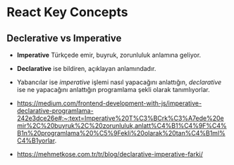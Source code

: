 # React Key Concepts

## Declerative vs Imperative

* **Imperative** Türkçede emir, buyruk, zorunluluk anlamına geliyor. 
* **Declarative** ise bildiren, açıklayan anlamındadır. 
* Yabancılar ise *imperative* işlemi nasıl yapacağını anlattığın, *declarative* ise ne yapacağını anlattığın programlama şekli olarak tanımlıyorlar.

* https://medium.com/frontend-development-with-js/imperative-declarative-programlama-242e3dce26e#:~:text=Imperative%20T%C3%BCrk%C3%A7ede%20emir%2C%20buyruk%2C%20zorunluluk,anlatt%C4%B1%C4%9F%C4%B1n%20programlama%20%C5%9Fekli%20olarak%20tan%C4%B1ml%C4%B1yorlar.

* https://mehmetkose.com.tr/tr/blog/declarative-imperative-farki/